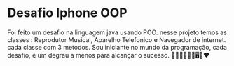 # Desafio Iphone OOP

Foi feito um desafio na linguagem java usando POO.
nesse projeto temos as classes :
Reprodutor Musical, Aparelho Telefonico e Navegador de internet. cada classe com 3 metodos.
Sou iniciante no mundo da programação, cada desafio, é um degrau a menos para alcançar o sucesso. 🙏🏻👨🏻‍💻🧑🖥️🤩❤️
